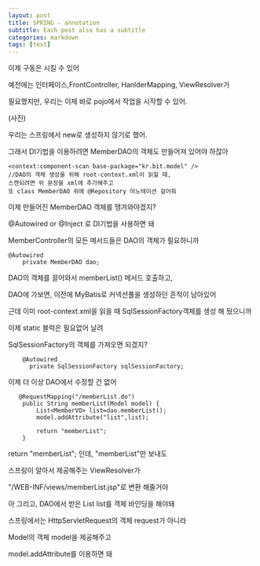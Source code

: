 ```yaml
---
layout: post
title: SPRING - annotation
subtitle: Each post also has a subtitle
categories: markdown
tags: [test]
---
```




이제 구동은 시킬 수 있어

예전에는 인터페이스,FrontController, HanlderMapping, ViewResolver가 

필요했지만, 우리는 이제 바로 pojo에서 작업을 시작할 수 있어.

(사진)

우리는 스프링에서 new로 생성하지 않기로 했어.

그래서 DI기법을 이용하려면 MemberDAO의 객체도 만들어져 있어야 하잖아

```1=java
<context:component-scan base-package="kr.bit.model" />
//DAO의 객체 생성을 위해 root-context.xml이 읽힐 때, 
스캔되려면 위 문장을 xml에 추가해주고
또 class MemberDAO 위에 @Repository 어노테이션 걸어줘 
```

이제 만들어진 MemberDAO 객체를 땡겨와야겠지?

@Autowired or @Inject 로 DI기법을 사용하면 돼

MemberController의 모든 메서드들은 DAO의 객체가 필요하니까
```1=java
@Autowired
	private MemberDAO dao;
```

DAO의 객체를 끌어와서 memberList() 메서드 호출하고,

DAO에 가보면, 이전에 MyBatis로 커넥션풀을 생성하던 흔적이 남아있어

근데 이미 root-context.xml을 읽을 때 SqlSessionFactory객체를 생성 해 뒀으니까

이제 static 블럭은 필요없어 날려

SqlSessionFactory의 객체를 가져오면 되겠지?

```1=java
    @Autowired
	  private SqlSessionFactory sqlSessionFactory;
```

이제 더 이상 DAO에서 수정할 건 없어

```1=java
   @RequestMapping("/memberList.do")
	public String memberList(Model model) {
		List<MemberVO> list=dao.memberList();
		model.addAttribute("list",list);		
		
		return "memberList";
	}
```

return "memberList"; 인데, "memberList"만 보내도
  
스프링이 알아서 제공해주는 ViewResolver가 
  
"/WEB-INF/views/memberList.jsp"로 변환 해줄거야
 
아 그리고, DAO에서 받은 List<MemberVO> list를 객체 바인딩을 해야돼
  
스프링에서는 HttpServletRequest의 객체 request가 아니라

Model의 객체 model을 제공해주고
  
model.addAttribute를 이용하면 돼
  


  

